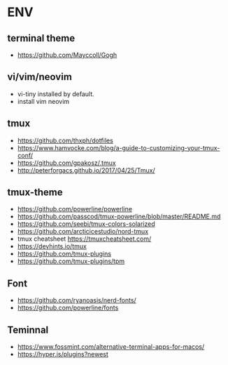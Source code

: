 # ENV

## terminal theme
* https://github.com/Mayccoll/Gogh

## vi/vim/neovim
* vi-tiny installed by default.
* install vim neovim

## tmux
* https://github.com/thxph/dotfiles
* https://www.hamvocke.com/blog/a-guide-to-customizing-your-tmux-conf/
* https://github.com/gpakosz/.tmux
* http://peterforgacs.github.io/2017/04/25/Tmux/

## tmux-theme
* https://github.com/powerline/powerline
* https://github.com/passcod/tmux-powerline/blob/master/README.md
* https://github.com/seebi/tmux-colors-solarized
* https://github.com/arcticicestudio/nord-tmux
* tmux cheatsheet https://tmuxcheatsheet.com/
* https://devhints.io/tmux
* https://github.com/tmux-plugins
* https://github.com/tmux-plugins/tpm

## Font
* https://github.com/ryanoasis/nerd-fonts/
* https://github.com/powerline/fonts

## Teminnal 
* https://www.fossmint.com/alternative-terminal-apps-for-macos/
* https://hyper.is/plugins?newest
